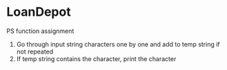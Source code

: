 # LoanDepot
PS function assignment

1. Go through input string characters one by one and add to temp string if not repeated
2. If temp string contains the character, print the character
